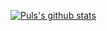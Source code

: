 
[![Puls's github stats](https://github-readme-stats.vercel.app/api?username=Puls1337&show_icons=true&theme=midnight-purple)](https://github.com/anuraghazra/github-readme-stats) <br>
  
